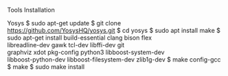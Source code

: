 Tools Installation

Yosys
$ sudo apt-get update
$ git clone https://github.com/YosysHQ/yosys.git
$ cd yosys
$ sudo apt install make 
$ sudo apt-get install build-essential clang bison flex \
 libreadline-dev gawk tcl-dev libffi-dev git \
 graphviz xdot pkg-config python3 libboost-system-dev \
 libboost-python-dev libboost-filesystem-dev zlib1g-dev
$ make config-gcc
$ make
$ sudo make install 

